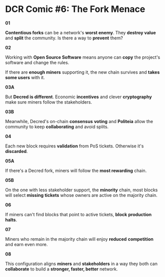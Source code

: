 # DCR Comic #6: The Fork Menace

**01**

**Contentious forks** can be a network's **worst enemy**. They **destroy value** and **split** the community. Is there a way to **prevent** them?

**02**

Working with **Open Source Software** means anyone can **copy** the project's software and change the rules.

If there are **enough miners** supporting it, the new chain survives and **takes some users** with it.


**03A**

But **Decred is different**. Economic **incentives** and clever **cryptography** make sure miners follow the stakeholders.

**03B**

Meanwhile, Decred's on-chain **consensus** **voting** and **Politeia** allow the community to keep **collaborating** and avoid splits.

**04**

Each new block requires **validation** from PoS tickets. Otherwise it's **discarded**.

**05A**

If there's a Decred fork, miners will follow the **most rewarding** chain.

**05B**

On the one with less stakeholder support, the **minority** chain, most blocks will select **missing** **tickets** whose owners are active on the majority chain.

**06**

If miners can't find blocks that point to active tickets, **block** **production** **halts**.

**07**

Miners who remain in the majority chain will enjoy **reduced** **competition** and earn even more.

**08**

This configuration aligns **miners** and **stakeholders** in a way they both can **collaborate** to build a **stronger, faster, better** network.
